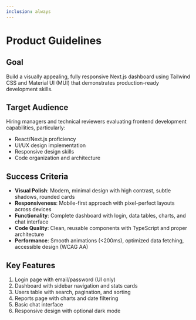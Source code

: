 ```yaml
---
inclusion: always
---
```


# Product Guidelines

## Goal

Build a visually appealing, fully responsive Next.js dashboard using Tailwind CSS and Material UI (MUI) that demonstrates production-ready development skills.

## Target Audience

Hiring managers and technical reviewers evaluating frontend development capabilities, particularly:

- React/Next.js proficiency
- UI/UX design implementation
- Responsive design skills
- Code organization and architecture

## Success Criteria

- **Visual Polish**: Modern, minimal design with high contrast, subtle shadows, rounded cards
- **Responsiveness**: Mobile-first approach with pixel-perfect layouts across devices
- **Functionality**: Complete dashboard with login, data tables, charts, and chat interface
- **Code Quality**: Clean, reusable components with TypeScript and proper architecture
- **Performance**: Smooth animations (<200ms), optimized data fetching, accessible design (WCAG AA)

## Key Features

1. Login page with email/password (UI only)
2. Dashboard with sidebar navigation and stats cards
3. Users table with search, pagination, and sorting
4. Reports page with charts and date filtering
5. Basic chat interface
6. Responsive design with optional dark mode
